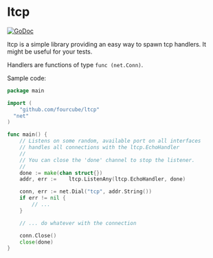 # ltcp

[![GoDoc](https://godoc.org/github.com/fourcube/ltcp?status.svg)](http://godoc.org/github.com/fourcube/ltcp)

ltcp is a simple library providing an easy way to spawn tcp handlers. It might be useful for your tests.

Handlers are functions of type `func (net.Conn)`.

Sample code:

```go
package main

import (
	"github.com/fourcube/ltcp"
  "net"	
)

func main() {
	// Listens on some random, available port on all interfaces
	// handles all connections with the ltcp.EchoHandler
	//
	// You can close the 'done' channel to stop the listener.
	//
	done := make(chan struct{})
	addr, err :=	ltcp.ListenAny(ltcp.EchoHandler, done)

	conn, err := net.Dial("tcp", addr.String())
	if err != nil {
		// ...
	}

	// ... do whatever with the connection

	conn.Close()
	close(done)
}
```


